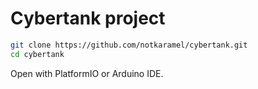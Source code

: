 Cybertank project
=================

```sh
git clone https://github.com/notkaramel/cybertank.git
cd cybertank
```

Open with PlatformIO or Arduino IDE.